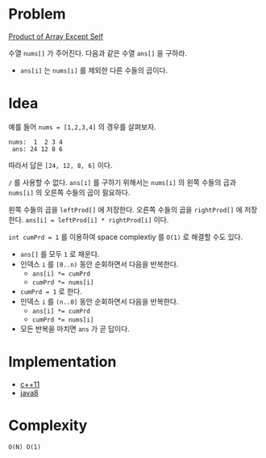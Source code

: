 # Problem

[Product of Array Except Self](https://leetcode.com/problems/product-of-array-except-self/)

수열 `nums[]` 가 주어진다. 다음과 같은 수열 `ans[]` 을 구하라.

* `ans[i]` 는 `nums[i]` 를 제외한 다른 수들의 곱이다.

# Idea

예를 들어 `nums = [1,2,3,4]` 의 경우를 살펴보자.

```
nums:  1  2 3 4
 ans: 24 12 8 6
```

따라서 답은 `[24, 12, 8, 6]` 이다.

`/` 를 사용할 수 없다. `ans[i]` 를 구하기 위해서는 `nums[i]` 의 왼쪽
수들의 곱과 `nums[i]` 의 오른쪽 수들의 곱이 필요하다.

왼쪽 수들의 곱을 `leftProd[]` 에 저장한다. 오른쪽 수들의 곱을
`rightProd[]` 에 저장한다. `ans[i] = leftProd[i] * rightProd[i]` 이다.

`int cumPrd = 1` 를 이용하여 space complextiy 를 `O(1)` 로 해결할 수도
있다. 

- `ans[]` 를 모두 `1` 로 채운다.
- 인덱스 `i` 를 `[0..n)` 동안 순회하면서 다음을 반복한다.
  - `ans[i] *= cumPrd`
  - `cumPrd *= nums[i]`
- `cumPrd = 1` 로 한다.
- 인덱스 `i` 를 `(n..0]` 동안 순회하면서 다음을 반복한다.
  - `ans[i] *= cumPrd`
  - `cumPrd *= nums[i]`
- 모든 반복을 마치면 `ans` 가 곧 답이다.

# Implementation

* [c++11](a.cpp)
* [java8](MainApp.java)

# Complexity

```
O(N) O(1)
```

